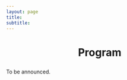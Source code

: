 ```yaml
---
layout: page
title: 
subtitle: 
---
```

<h1 style="text-align:center; margin-bottom:20pt; !important"> Program </h1>
To be announced.
